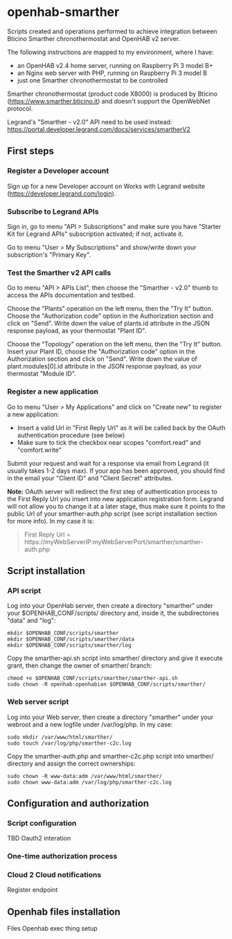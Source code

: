 # openhab-smarther
Scripts created and operations performed to achieve integration between Bticino Smarther chronothermostat and OpenHAB v2 server.

The following instructions are mapped to my environment, where I have:
- an OpenHAB v2.4 home server, running on Raspberry Pi 3 model B+
- an Nginx web server with PHP, running on Raspberry Pi 3 model B
- just one Smarther chronothermostat to be controlled 

Smarther chronothermostat (product code X8000) is produced by Bticino (https://www.smarther.bticino.it) and doesn't support the OpenWebNet protocol.

Legrand's "Smarther - v2.0" API need to be used instead: https://portal.developer.legrand.com/docs/services/smartherV2

## First steps

### Register a Developer account
Sign up for a new Developer account on Works with Legrand website (https://developer.legrand.com/login).

### Subscribe to Legrand APIs
Sign in, go to menu "API > Subscriptions" and make sure you have "Starter Kit for Legrand APIs" subscription activated; if not, activate it.

Go to menu "User > My Subscriptions" and show/write down your subscription's "Primary Key".

### Test the Smarther v2 API calls
Go to menu "API > APIs List", then choose the "Smarther - v2.0" thumb to access the APIs documentation and testbed.

Choose the "Plants" operation on the left menu, then the "Try It" button. Choose the "Authorization code" option in the Authorization section and click on "Send". Write down the value of plants.id attribute in the JSON response payload, as your thermostat "Plant ID".

Choose the "Topology" operation on the left menu, then the "Try It" button. Insert your Plant ID, choose the "Authorization code" option in the Authorization section and click on "Send". Write down the value of plant.modules[0].id attribute in the JSON response payload, as your thermostat "Module ID".

### Register a new application
Go to menu "User > My Applications" and click on "Create new" to register a new application:
- Insert a valid Url in "First Reply Url" as it will be called back by the OAuth authentication procedure (see below) 
- Make sure to tick the checkbox near scopes "comfort.read" and "comfort.write"

Submit your request and wait for a response via email from Legrand (it usually takes 1-2 days max).
If your app has been approved, you should find in the email your "Client ID" and "Client Secret" attributes.

**Note:** OAuth server will redirect the first step of authentication process to the First Reply Url you insert into new application registration form. Legrand will not allow you to change it at a later stage, thus make sure it points to the public Url of your smarther-auth.php script (see script installation section for more info).
In my case it is:

> First Reply Url = https://myWebServerIP:myWebServerPort/smarther/smarther-auth.php

## Script installation

### API script
Log into your OpenHab server, then create a directory "smarther" under your $OPENHAB_CONF/scripts/ directory and, inside it, the subdirectories "data" and "log":
```
mkdir $OPENHAB_CONF/scripts/smarther
mkdir $OPENHAB_CONF/scripts/smarther/data
mkdir $OPENHAB_CONF/scripts/smarther/log
```

Copy the smarther-api.sh script into smarther/ directory and give it execute grant, then change the owner of smarther/ branch:
```
chmod +x $OPENHAB_CONF/scripts/smarther/smarther-api.sh
sudo chown -R openhab:openhabian $OPENHAB_CONF/scripts/smarther/
```

### Web server script
Log into your Web server, then create a directory "smarther" under your webroot and a new logfile under /var/log/php.
In my case:
```
sudo mkdir /var/www/html/smarther/
sudo touch /var/log/php/smarther-c2c.log
```

Copy the smarther-auth.php and smarther-c2c.php script into smarther/ directory and assign the correct ownerships:
```
sudo chown -R www-data:adm /var/www/html/smarther/
sudo chown www-data:adm /var/log/php/smarther-c2c.log
```

## Configuration and authorization

### Script configuration
TBD Oauth2 interation

### One-time authorization process

### Cloud 2 Cloud notifications
Register endpoint

## Openhab files installation
Files
Openhab exec thing setup
